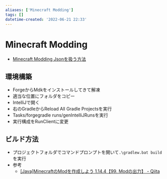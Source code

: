 ```yaml
---
aliases: ['Minecraft Modding']
tags: []
datetime-created: '2022-06-21 22:33'
---
```

# Minecraft Modding
- [Minecraft Modding Jsonを扱う方法](modding-json.md)
## 環境構築
- ForgeからMdkをインストールしてきて解凍
- 適当な位置にフォルダをコピー
- IntelliJで開く
- 右のGradleからReload All Gradle Projectsを実行
- Tasks/forgegradle runs/genIntelliJRunsを実行
- 実行構成をRunClientに変更

## ビルド方法
- プロジェクトフォルダでコマンドプロンプトを開いて`.\gradlew.bat build`を実行
- 参考
	- [[Java]MinecraftのModを作成しよう 1.14.4【99. Modの出力】 - Qiita](https://qiita.com/koteko/items/cbcfe448def02c3413b9)